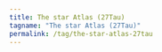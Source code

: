 ```yaml
---
title: The star Atlas (27Tau)
tagname: "The star Atlas (27Tau)"
permalink: /tag/the-star-atlas-27tau
---
```

